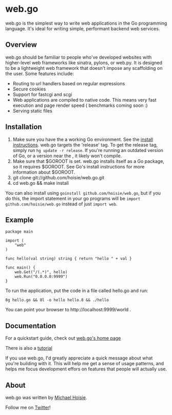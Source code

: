 # web.go

web.go is the simplest way to write web applications in the Go programming language. It's ideal for writing simple, performant backend web services. 

## Overview

web.go should be familiar to people who've developed websites with higher-level web frameworks like sinatra, pylons, or web.py. It is designed to be a lightweight web framework that doesn't impose any scaffolding on the user. Some features include:

* Routing to url handlers based on regular expressions
* Secure cookies
* Support for fastcgi and scgi
* Web applications are compiled to native code. This means very fast execution and page render speed ( benchmarks coming soon :)
* Serving static files

## Installation

1. Make sure you have the a working Go environment. See the [install instructions](http://golang.org/doc/install.html). web.go targets the 'release' tag. To get the release tag, simply run `hg update -r release`. If you're running an outdated version of Go, or a version near the , it likely won't compile. 
2. Make sure that $GOROOT is set. web.go installs itself as a Go package, so it requires $GOROOT. See Go's install instructions for more information about $GOROOT. 
2. git clone git://github.com/hoisie/web.go.git
3. cd web.go && make install

You can also install using `goinstall github.com/hoisie/web.go`, but if you do this, the import statement in your go programs will be `import github.com/hoisie/web.go` instead of just `import web`.  

## Example
    
    package main
    
    import (
        "web"
    )
    
    func hello(val string) string { return "hello " + val } 
    
    func main() {
        web.Get("/(.*)", hello)
        web.Run("0.0.0.0:9999")
    }


To run the application, put the code in a file called hello.go and run:

    8g hello.go && 8l -o hello hello.8 && ./hello

You can point your browser to http://localhost:9999/world . 

## Documentation

For a quickstart guide, check out [web.go's home page](http://www.getwebgo.com)

There is also a [tutorial](http://www.getwebgo.com/tutorial)

If you use web.go, I'd greatly appreciate a quick message about what you're building with it. This will help me get a sense of usage patterns, and helps me focus development effors on features that people will actually use. 

## About

web.go was written by [Michael Hoisie](http://hoisie.com). 

Follow me on [Twitter](http://www.twitter.com/hoisie)!

